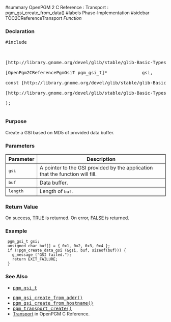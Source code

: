 ﻿#summary OpenPGM 2 C Reference : Transport : pgm\_gsi\_create\_from\_data()
#labels Phase-Implementation
#sidebar TOC2CReferenceTransport
_Function_
### Declaration ###
<pre>
#include <pgm/pgm.h><br>
<br>
[http://library.gnome.org/devel/glib/stable/glib-Basic-Types.html#gboolean gboolean] *pgm_gsi_create_from_data* (<br>
[OpenPgm2CReferencePgmGsiT pgm_gsi_t]*             gsi,<br>
const [http://library.gnome.org/devel/glib/stable/glib-Basic-Types.html#guchar guchar]*          buf,<br>
[http://library.gnome.org/devel/glib/stable/glib-Basic-Types.html#gsize gsize]                  length<br>
);<br>
</pre>

### Purpose ###
Create a GSI based on MD5 of provided data buffer.

### Parameters ###

<table cellpadding='5' border='1' cellspacing='0'>
<tr>
<th>Parameter</th>
<th>Description</th>
</tr>
<tr>
<td><tt>gsi</tt></td>
<td>A pointer to the GSI provided by the application that the function will fill.</td>
</tr><tr>
<td><tt>buf</tt></td>
<td>Data buffer.</td>
</tr><tr>
<td><tt>length</tt></td>
<td>Length of <tt>buf</tt>.</td>
</tr>
</table>


### Return Value ###
On success, [TRUE](http://library.gnome.org/devel/glib/stable/glib-Standard-Macros.html#TRUE--CAPS) is returned.  On error, [FALSE](http://library.gnome.org/devel/glib/stable/glib-Standard-Macros.html#FALSE--CAPS) is returned.

### Example ###
```
 pgm_gsi_t gsi;
 unsigned char buf[] = { 0x1, 0x2, 0x3, 0x4 };
 if (!pgm_create_data_gsi (&gsi, buf, sizeof(buf))) {
   g_message ("GSI failed.");
   return EXIT_FAILURE;
 }
```

### See Also ###
  * <tt><a href='OpenPgm2CReferencePgmGsiT.md'>pgm_gsi_t</a></tt><br>
<ul><li><tt><a href='OpenPgm2CReferencePgmGsiCreateFromAddr.md'>pgm_gsi_create_from_addr()</a></tt><br>
</li><li><tt><a href='OpenPgm2CReferencePgmGsiCreateFromHostname.md'>pgm_gsi_create_from_hostname()</a></tt><br>
</li><li><tt><a href='OpenPgm2CReferencePgmTransportCreate.md'>pgm_transport_create()</a></tt><br>
</li><li><a href='OpenPgm2CReferenceTransport.md'>Transport</a> in OpenPGM C Reference.